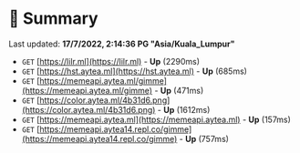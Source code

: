 # 📖 Summary
Last updated: **17/7/2022, 2:14:36 PG "Asia/Kuala_Lumpur"**

- `GET` [https://lilr.ml](https://lilr.ml) - **Up** (2290ms)
- `GET` [https://hst.aytea.ml](https://hst.aytea.ml) - **Up** (685ms)
- `GET` [https://memeapi.aytea.ml/gimme](https://memeapi.aytea.ml/gimme) - **Up** (471ms)
- `GET` [https://color.aytea.ml/4b31d6.png](https://color.aytea.ml/4b31d6.png) - **Up** (1612ms)
- `GET` [https://memeapi.aytea.ml](https://memeapi.aytea.ml) - **Up** (157ms)
- `GET` [https://memeapi.aytea14.repl.co/gimme](https://memeapi.aytea14.repl.co/gimme) - **Up** (757ms)
